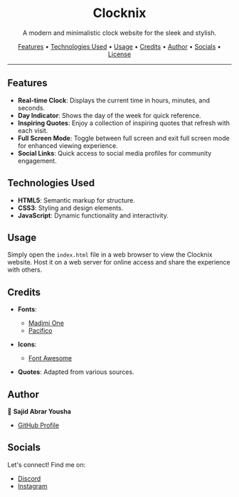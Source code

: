 <h1 align="center">Clocknix</h1>

<p align="center">A modern and minimalistic clock website for the sleek and stylish.</p>

<p align="center">
  <a href="#features">Features</a> •
  <a href="#technologies-used">Technologies Used</a> •
  <a href="#usage">Usage</a> •
  <a href="#credits">Credits</a> •
  <a href="#author">Author</a> •
  <a href="#socials">Socials</a> •
  <a href="#license">License</a>
</p>

---

## Features

- **Real-time Clock**: Displays the current time in hours, minutes, and seconds.
- **Day Indicator**: Shows the day of the week for quick reference.
- **Inspiring Quotes**: Enjoy a collection of inspiring quotes that refresh with each visit.
- **Full Screen Mode**: Toggle between full screen and exit full screen mode for enhanced viewing experience.
- **Social Links**: Quick access to social media profiles for community engagement.

## Technologies Used

- **HTML5**: Semantic markup for structure.
- **CSS3**: Styling and design elements.
- **JavaScript**: Dynamic functionality and interactivity.

## Usage

Simply open the `index.html` file in a web browser to view the Clocknix website. Host it on a web server for online access and share the experience with others.

## Credits

- **Fonts**:
  - [Madimi One](https://fonts.google.com/specimen/Madimi+One)
  - [Pacifico](https://fonts.google.com/specimen/Pacifico)

- **Icons**:
  - [Font Awesome](https://fontawesome.com/)

- **Quotes**: Adapted from various sources.

## Author

👤 **Sajid Abrar Yousha**
- [GitHub Profile](https://github.com/Astrosynced)

## Socials

Let's connect! Find me on:
- [Discord](https://discord.com/users/1134871585753399357)
- [Instagram](https://www.instagram.com/aryannix/)


